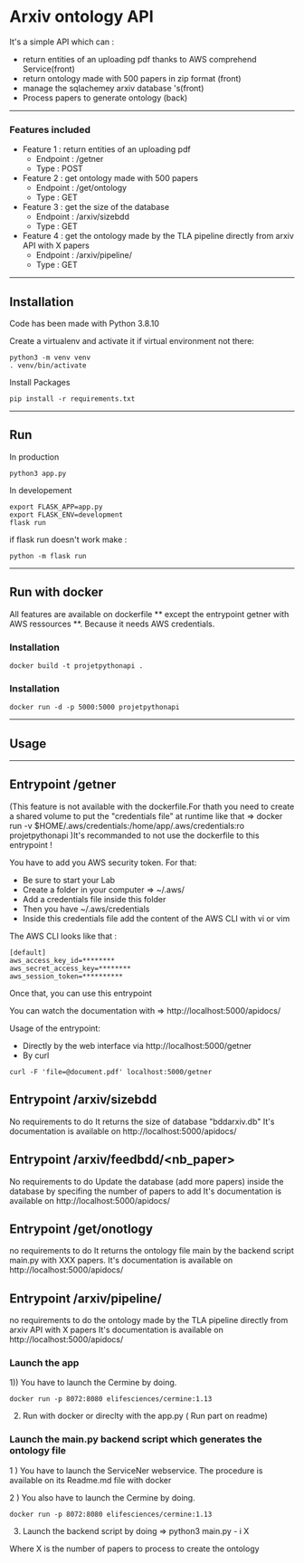 # Arxiv ontology API 

It's a simple API which can : 
- return entities of an uploading pdf thanks to AWS comprehend Service(front)
- return ontology made with 500 papers in zip format (front)
- manage the sqlachemey arxiv database 's(front)
- Process papers to generate ontology (back)

***

### Features included 

 *  Feature 1 : return entities of an uploading pdf
      * Endpoint : /getner
      * Type : POST
 *  Feature 2 : get ontology made with 500 papers  
      * Endpoint : /get/ontology
      * Type : GET
 *  Feature 3 : get the size of the database
      * Endpoint : /arxiv/sizebdd
      * Type : GET
 *  Feature 4 : get the ontology made by the TLA pipeline directly from arxiv API with X papers
      * Endpoint : /arxiv/pipeline/
      * Type : GET 

***
## Installation 

Code has been made with Python 3.8.10

Create a virtualenv and activate it if virtual environment not there:

```shell
python3 -m venv venv
. venv/bin/activate
```
Install Packages 

```shell
pip install -r requirements.txt
```

***
## Run 

In production 

```shell
python3 app.py
```
In developement 

```shell
export FLASK_APP=app.py
export FLASK_ENV=development
flask run
```
if flask run doesn't work make : 

```shell
python -m flask run
```
***
## Run with docker

All features are available on dockerfile ** except the entrypoint getner with AWS ressources **.
Because it needs AWS credentials.  
### Installation

```shell
docker build -t projetpythonapi .
```
### Installation

```shell
docker run -d -p 5000:5000 projetpythonapi
```

***
## Usage

***

## Entrypoint /getner 
(This feature is not available with the dockerfile.For thath you need to create a shared volume to put the "credentials file" at runtime 
like that => docker run -v $HOME/.aws/credentials:/home/app/.aws/credentials:ro projetpythonapi
)It's recommanded to not use the dockerfile to this entrypoint !


You have to add you AWS security token. For that: 
- Be sure to start your Lab
- Create a folder in your computer  => ~/.aws/ 
- Add a credentials file inside this folder 
- Then you have  ~/.aws/credentials
- Inside this credentials file add the content of the AWS CLI with vi or vim

The AWS CLI looks like that : 

```shell
[default]
aws_access_key_id=********
aws_secret_access_key=********
aws_session_token=**********
```
Once that, you can use this entrypoint 

You can watch the documentation with => http://localhost:5000/apidocs/

Usage of the entrypoint: 
- Directly by the web interface via http://localhost:5000/getner
- By curl 
```shell
curl -F 'file=@document.pdf' localhost:5000/getner
```

## Entrypoint /arxiv/sizebdd

No requirements to do 
It returns the size of database "bddarxiv.db"
It's documentation is available on http://localhost:5000/apidocs/

## Entrypoint /arxiv/feedbdd/<nb_paper>
No requirements to do 
Update the database (add more papers) inside the database by specifing the number of papers to add
It's documentation is available on http://localhost:5000/apidocs/

## Entrypoint /get/onotlogy
no requirements to do 
It returns the ontology file main by the backend script main.py with XXX papers. 
It's documentation is available on http://localhost:5000/apidocs/

## Entrypoint /arxiv/pipeline/
no requirements to do 
the ontology made by the TLA pipeline directly from arxiv API with X papers
It's documentation is available on http://localhost:5000/apidocs/

### Launch the app 

1)) You have to launch the Cermine by doing.

```shell
docker run -p 8072:8080 elifesciences/cermine:1.13
```
2) Run with docker or direclty with the app.py ( Run part on readme)


### Launch the main.py backend script which generates the ontology file 

1 ) You have to launch the ServiceNer webservice. The procedure is available on its Readme.md file with docker 

2 ) You also have to launch the Cermine by doing.

```shell
docker run -p 8072:8080 elifesciences/cermine:1.13
```
3) Launch the backend script by doing => python3 main.py - i X

Where X is the number of papers to process to create the ontology

